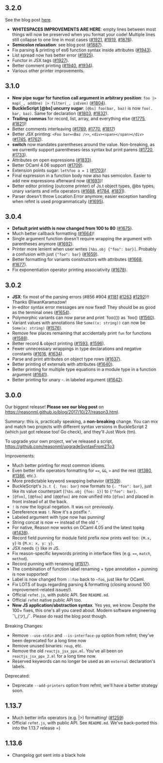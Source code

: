 ## 3.2.0

See the blog post [here](https://reasonml.github.io/blog/2018/05/25/reason-3.2.0.html).

- **WHITESPACES IMPROVEMENTS ARE HERE**: empty lines between most things will now be preserved when you format your code! Multiple lines still collapse to one line in most cases ([#1921](https://github.com/facebook/reason/pull/1921), [#1919](https://github.com/facebook/reason/pull/1919), [#1876](https://github.com/facebook/reason/pull/1876)).
- **Semicolon relaxation**: see blog post ([#1887](https://github.com/facebook/reason/pull/1887)).
- Fix parsing & printing of es6 function syntax inside attributes ([#1943](https://github.com/facebook/reason/pull/1943)).
- List spread now has better error ([#1925](https://github.com/facebook/reason/pull/1925)).
- Functor in JSX tags ([#1927](https://github.com/facebook/reason/pull/1927)).
- Better comment printing ([#1940](https://github.com/facebook/reason/pull/1940), [#1934](https://github.com/facebook/reason/pull/1934)).
- Various other printer improvements.

## 3.1.0

- **New pipe sugar for function call argument in arbitrary position**: `foo |> map(_, addOne) |> filter(_, isEven)` ([#1804](https://github.com/facebook/reason/pull/1804)).
- **BuckleScript [@bs] uncurry sugar**: `[@bs] foo(bar, baz)` is now `foo(. bar, baz)`. Same for declaration ([#1803](https://github.com/facebook/reason/pull/1803), [#1832](https://github.com/facebook/reason/pull/1832)).
- **Trailing commas** for record, list, array, and everything else ([#1775](https://github.com/facebook/reason/pull/1775), [#1821](https://github.com/facebook/reason/pull/1821))!
- Better comments interleaving ([#1769](https://github.com/facebook/reason/pull/1769), [#1770](https://github.com/facebook/reason/pull/1770), [#1817](https://github.com/facebook/reason/pull/1817))
- Better JSX printing: `<Foo bar=<Baz />>`, `<div><span></span></div>` ([#1745](https://github.com/facebook/reason/pull/1745), [#1762](https://github.com/facebook/reason/pull/1762)).
- **switch** now mandates parentheses around the value. Non-breaking, as we currently support parentheses-less syntax but print parens ([#1720](https://github.com/facebook/reason/pull/1720), [#1733](https://github.com/facebook/reason/pull/1733)).
- Attributes on open expressions ([#1833](https://github.com/facebook/reason/pull/1833)).
- Better OCaml 4.06 support ([#1709](https://github.com/facebook/reason/pull/1709)).
- Extension points sugar: `let%foo a = 1` ([#1703](https://github.com/facebook/reason/pull/1703))!
- Final expression in a function body now also has semicolon. Easier to add new expressions afterward now ([#1693](https://github.com/facebook/reason/pull/1693))!
- Better editor printing (outcome printer) of Js.t object types, @bs types, unary variants and infix operators ([#1688](https://github.com/facebook/reason/pull/1688), [#1784](https://github.com/facebook/reason/pull/1784), [#1831](https://github.com/facebook/reason/pull/1831)).
- Parser doesn't throw Location.Error anymore; easier exception handling when refmt is used programmatically ([#1695](https://github.com/facebook/reason/pull/1695)).

## 3.0.4

- **Default print width is now changed from 100 to 80** ([#1675](https://github.com/facebook/reason/pull/1675)).
- Much better callback formatting ([#1664](https://github.com/facebook/reason/pull/1664))!
- Single argument function doesn't require wrapping the argument with parentheses anymore ([#1692](https://github.com/facebook/reason/pull/1692)).
- Printer more lenient when user writes `[%bs.obj {"foo": bar}]`. Probably a confusion with just `{"foo": bar}` ([#1659](https://github.com/facebook/reason/pull/1659)).
- Better formatting for variants constructors with attributes ([#1668](https://github.com/facebook/reason/pull/1668), [#1677](https://github.com/facebook/reason/pull/1677)).
- Fix exponentiation operator printing associativity ([#1678](https://github.com/facebook/reason/pull/1678)).

## 3.0.2

- **JSX**: fix most of the parsing errors (#856 #904 [#1181](https://github.com/facebook/reason/pull/1181) [#1263](https://github.com/facebook/reason/pull/1263) [#1292](https://github.com/facebook/reason/pull/1292))!! Thanks @IwanKaramazow!
- In-editor syntax error messages are now fixed! They should be as good as the terminal ones ([#1654](https://github.com/facebook/reason/pull/1654)).
- Polymorphic variants can now parse and print \`foo(()) as \`foo() ([#1560](https://github.com/facebook/reason/pull/1560)).
- Variant values with annotations like `Some((x: string))` can now be `Some(x: string)` ([#1576](https://github.com/facebook/reason/pull/1576)).
- Remove few places remaining that accidentally print `fun` for functions ([#1588](https://github.com/facebook/reason/pull/1588)).
- Better record & object printing ([#1593](https://github.com/facebook/reason/pull/1593), [#1596](https://github.com/facebook/reason/pull/1596)).
- Fewer unnecessary wrappings in type declarations and negative constants ([#1616](https://github.com/facebook/reason/pull/1616), [#1634](https://github.com/facebook/reason/pull/1634)).
- Parse and print attributes on object type rows ([#1637](https://github.com/facebook/reason/pull/1637)).
- Better printing of externals with attributes ([#1640](https://github.com/facebook/reason/pull/1640)).
- Better printing for multiple type equations in a module type in a function argument ([#1641](https://github.com/facebook/reason/pull/1641)).
- Better printing for unary -. in labeled argument ([#1642](https://github.com/facebook/reason/pull/1642)).

## 3.0.0

Our biggest release! **Please see our blog post** on https://reasonml.github.io/blog/2017/10/27/reason3.html.

Summary: this is, practically speaking, a **non-breaking** change. You can mix and match two projects with different syntax versions in BuckleScript 2 (which just got release too! Go check), and they'll Just Work (tm).

To upgrade your own project, we've released a script, https://github.com/reasonml/upgradeSyntaxFrom2To3

Improvements:

- Much better printing for most common idioms.
- Even better infix operators formatting for `==`, `&&`, `>` and the rest ([#1380](https://github.com/facebook/reason/pull/1380), [#1386](https://github.com/facebook/reason/pull/1386), etc.).
- More predictable keyword swapping behavior ([#1539](https://github.com/facebook/reason/pull/1539)).
- BuckleScript's `Js.t {. foo: bar}` now formats to `{. "foo": bar}`, just like its value counterpart (`[%bs.obj {foo: 1}]` to `{"foo": bar}`.
- `[@foo]`, `[@@foo]` and `[@@@foo]` are now unified into `[@foo]` and placed in front instead of at the back.
- `!` is now the logical negation. It was `not` previously.
- Dereference was `!`. Now it's a postfix `^`.
- Labeled argument with type now has punning!
- String concat is now `++` instead of the old `^`.
- For native, Reason now works on OCaml 4.05 and the latest topkg ([#1438](https://github.com/facebook/reason/pull/1438)).
- Record field punning for module field prefix now prints well too: `{M.x, y}` is `{M.x: x, y: y}`.
- JSX needs `{}` like in JS.
- Fix reason-specific keywords printing in interface files (e.g. `==`, `match`, `method`).
- Record punning with renaming ([#1517](https://github.com/facebook/reason/pull/1517)).
- The combination of function label renaming + type annotation + punning is now supported!
- Label is now changed from `::foo` back to `~foo`, just like for OCaml.
- Fix LOTS of bugs regarding parsing & formatting (closing around 100 improvement-related issues!).
- Official `refmt.js`, with public API. See `README.md`.
- Official `refmt` native public API too.
- **New JS application/abstraction syntax**. Yes yes, we know. Despite the 100+ fixes, this one's all you cared about. Modern software engineering ¯\\\_(ツ)\_/¯. Please do read the blog post though.

Breaking Changes:

- Remove `--use-stdin` and `--is-interface-pp` option from refmt; they've been deprecated for a long time now
- Remove unused binaries: `reup`, etc.
- Remove the old `reactjs_jsx_ppx.ml`. You've all been on `reactjs_jsx_ppx_2.ml` for a long time now.
- Reserved keywords can no longer be used as an `external` declaration's labels.

Deprecated:

- Deprecate `--add-printers` option from refmt; we'll have a better strategy soon.

## 1.13.7

- Much better infix operators (e.g. |>) formatting! ([#1259](https://github.com/facebook/reason/pull/1259))
- Official `refmt.js`, with public API. See `README.md`. We've back-ported this into the 1.13.7 release =)

## 1.13.6

- Changelog got sent into a black hole
